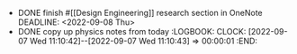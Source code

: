 - DONE finish #[[Design Engineering]] research section in OneNote
  DEADLINE: <2022-09-08 Thu>
- DONE copy up physics notes from today
  :LOGBOOK:
  CLOCK: [2022-09-07 Wed 11:10:42]--[2022-09-07 Wed 11:10:43] =>  00:00:01
  :END: